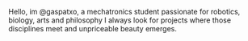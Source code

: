 Hello, im @gaspatxo, a mechatronics student passionate for robotics, biology, arts and philosophy
I always look for projects where those disciplines meet and unpriceable beauty emerges.


<!---
gaspatxo/gaspatxo is a ✨ special ✨ repository because its `README.md` (this file) appears on your GitHub profile.
You can click the Preview link to take a look at your changes.
--->
